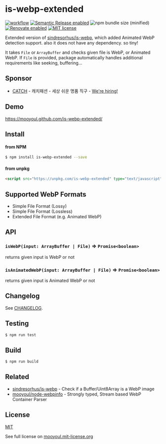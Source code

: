 # is-webp-extended

[![workflow](https://github.com/mooyoul/is-webp-extended/actions/workflows/main.yml/badge.svg)](https://github.com/mooyoul/is-webp-extended/actions/workflows/main.yml)
[![Semantic Release enabled](https://img.shields.io/badge/%20%20%F0%9F%93%A6%F0%9F%9A%80-semantic--release-e10079.svg)](https://github.com/semantic-release/semantic-release)
![npm bundle size (minified)](https://img.shields.io/bundlephobia/min/is-webp-extended.svg)
[![Renovate enabled](https://img.shields.io/badge/renovate-enabled-brightgreen.svg)](https://renovatebot.com/)
[![MIT license](http://img.shields.io/badge/license-MIT-blue.svg)](http://mooyoul.mit-license.org/)

Extended version of [sindresorhus/is-webp](https://github.com/sindresorhus/is-webp), which added Animated WebP detection support.
also it does not have any dependency. so tiny!

It takes `File` or `ArrayBuffer` and checks given file is WebP, or Animated WebP.
If `File` is provided, package automatically handles additional requirements like seeking, buffering... 

## Sponsor

- [CATCH](https://www.catchfashion.com/women) - 캐치패션 - 세상 쉬운 명품 직구 - [We're hiring!](https://www.wanted.co.kr/company/2378)

## Demo

https://mooyoul.github.com/is-webp-extended/

## Install

#### from NPM

```bash
$ npm install is-webp-extended --save

```


#### from unpkg

```html
<script src="https://unpkg.com/is-webp-extended" type="text/javascript" ></script>
```
 
 
## Supported WebP Formats

- Simple File Format (Lossy)
- Simple File Format (Lossless)
- Extended File Format (e.g. Animated WebP)
    
 
## API

### `isWebP(input: ArrayBuffer | File)` => `Promise<boolean>`

returns given input is WebP or not

### `isAnimatedWebP(input: ArrayBuffer | File)` => `Promise<boolean>`

returns given input is Animated WebP or not


## Changelog

See [CHANGELOG](/CHANGELOG.md).


## Testing

```bash
$ npm run test
```


## Build

```bash
$ npm run build
```

## Related

- [sindresorhus/is-webp](https://github.com/sindresorhus/is-webp) - Check if a Buffer/Uint8Array is a WebP image
- [mooyoul/node-webpinfo](https://github.com/mooyoul/node-webpinfo) - Strongly typed, Stream based WebP Container Parser

## License
[MIT](LICENSE)

See full license on [mooyoul.mit-license.org](http://mooyoul.mit-license.org/)
